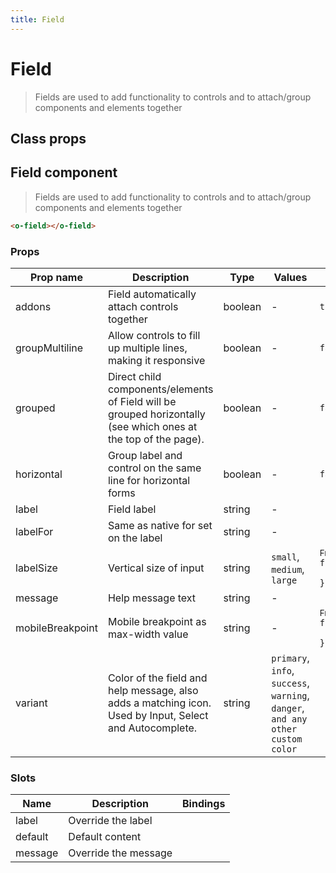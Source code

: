 ```yaml
---
title: Field
---
```


# Field

<div class="vp-doc">

> Fields are used to add functionality to controls and to attach/group components and elements together

<Carbon />
</div>

<div class="vp-example">
</div>
<div class="vp-example">

## Class props

<inspector-Field-viewer />

</div>

<div class="vp-doc">

## Field component

> Fields are used to add functionality to controls and to attach/group components and elements together

```html
<o-field></o-field>
```

### Props

| Prop name        | Description                                                                                                         | Type    | Values                                                                          | Default                                                                                                                                                     |
| ---------------- | ------------------------------------------------------------------------------------------------------------------- | ------- | ------------------------------------------------------------------------------- | ----------------------------------------------------------------------------------------------------------------------------------------------------------- |
| addons           | Field automatically attach controls together                                                                        | boolean | -                                                                               | <code style='white-space: nowrap; padding: 0;'>true</code>                                                                                                  |
| groupMultiline   | Allow controls to fill up multiple lines, making it responsive                                                      | boolean | -                                                                               | <code style='white-space: nowrap; padding: 0;'>false</code>                                                                                                 |
| grouped          | Direct child components/elements of Field will be grouped horizontally<br/>(see which ones at the top of the page). | boolean | -                                                                               | <code style='white-space: nowrap; padding: 0;'>false</code>                                                                                                 |
| horizontal       | Group label and control on the same line for horizontal forms                                                       | boolean | -                                                                               | <code style='white-space: nowrap; padding: 0;'>false</code>                                                                                                 |
| label            | Field label                                                                                                         | string  | -                                                                               |                                                                                                                                                             |
| labelFor         | Same as native for set on the label                                                                                 | string  | -                                                                               |                                                                                                                                                             |
| labelSize        | Vertical size of input                                                                                              | string  | `small`, `medium`, `large`                                                      | <div><small>From <b>config</b>:</small></div><code style='white-space: nowrap; padding: 0;'>field: {<br>&nbsp;&nbsp;labelsize: undefined<br>}</code>        |
| message          | Help message text                                                                                                   | string  | -                                                                               |                                                                                                                                                             |
| mobileBreakpoint | Mobile breakpoint as max-width value                                                                                | string  | -                                                                               | <div><small>From <b>config</b>:</small></div><code style='white-space: nowrap; padding: 0;'>field: {<br>&nbsp;&nbsp;mobileBreakpoint: undefined<br>}</code> |
| variant          | Color of the field and help message, also adds a matching icon.<br/>Used by Input, Select and Autocomplete.         | string  | `primary`, `info`, `success`, `warning`, `danger`, `and any other custom color` |                                                                                                                                                             |

### Slots

| Name    | Description          | Bindings |
| ------- | -------------------- | -------- |
| label   | Override the label   |          |
| default | Default content      |          |
| message | Override the message |          |

</div>

<div class="vp-doc">
</div>
